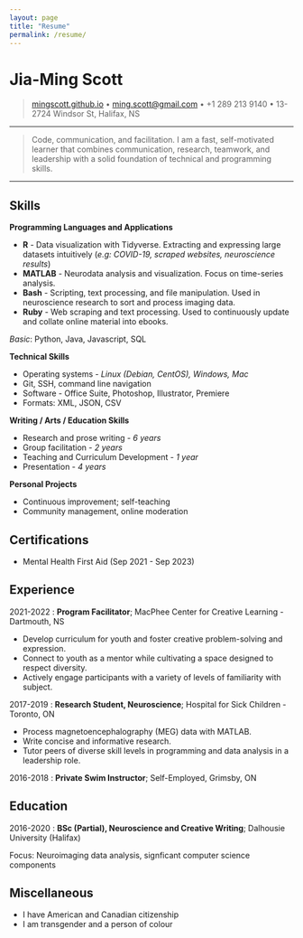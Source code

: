 ```yaml
---
layout: page
title: "Resume"
permalink: /resume/
---
```

Jia-Ming Scott
=====

> [mingscott.github.io](https://mingscott.github.io) • <ming.scott@gmail.com> • +1 289 213 9140 • 13-2724 Windsor St, Halifax, NS

----

>  Code, communication, and facilitation. I am a fast, self-motivated learner that combines communication, research, teamwork, and leadership with a solid foundation of technical and programming skills.

----

Skills
--------------------

**Programming Languages and Applications**

* **R**     - Data visualization with Tidyverse. Extracting and expressing large datasets intuitively (*e.g: COVID-19, scraped websites, neuroscience results*)
* **MATLAB**    - Neurodata analysis and visualization. Focus on time-series analysis.
* **Bash**      - Scripting, text processing, and file manipulation. Used in neuroscience research to sort and process imaging data.
* **Ruby**      - Web scraping and text processing. Used to continuously update and collate online material into ebooks.

*Basic*: Python, Java, Javascript, SQL

**Technical Skills**

* Operating systems - *Linux (Debian, CentOS), Windows, Mac*
* Git, SSH, command line navigation
* Software - Office Suite, Photoshop, Illustrator, Premiere
* Formats: XML, JSON, CSV

**Writing / Arts / Education Skills**

* Research and prose writing - *6 years*
* Group facilitation - *2 years*
* Teaching and Curriculum Development - *1 year*
* Presentation - *4 years*

**Personal Projects**

* Continuous improvement; self-teaching
* Community management, online moderation

Certifications
---------

* Mental Health First Aid (Sep 2021 - Sep 2023)

Experience
----------

2021-2022
:   **Program Facilitator**; MacPhee Center for Creative Learning - Dartmouth, NS

* Develop curriculum for youth and foster creative problem-solving and expression.
* Connect to youth as a mentor while cultivating a space designed to respect diversity.
* Actively engage participants with a variety of levels of familiarity with subject.

2017-2019
:   **Research Student, Neuroscience**; Hospital for Sick Children - Toronto, ON

* Process magnetoencephalography (MEG) data with MATLAB.
* Write concise and informative research.
* Tutor peers of diverse skill levels in programming and data analysis in a leadership role.

2016-2018
:   **Private Swim Instructor**; Self-Employed, Grimsby, ON

Education
---------

2016-2020
:   **BSc (Partial), Neuroscience and Creative Writing**; Dalhousie University (Halifax)

Focus: Neuroimaging data analysis, signficant computer science components

Miscellaneous
--------------------
* I have American and Canadian citizenship
* I am transgender and a person of colour

